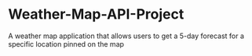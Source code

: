 # Weather-Map-API-Project
A weather map application that allows users to get a 5-day forecast for a specific location pinned on the map
